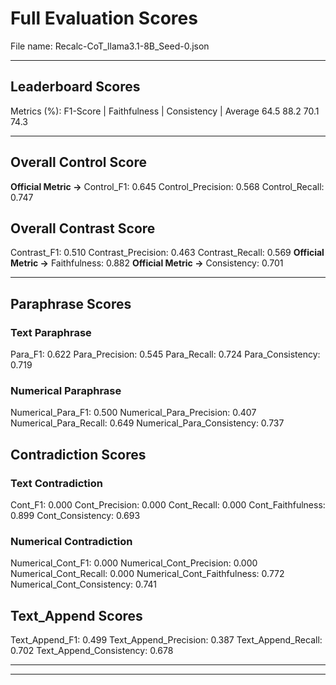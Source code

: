 # Full Evaluation Scores

File name: Recalc-CoT_llama3.1-8B_Seed-0.json


---

## Leaderboard Scores

Metrics (%): F1-Score | Faithfulness | Consistency | Average
                64.5        88.2          70.1        74.3

---

## Overall Control Score

**Official Metric ->** Control_F1: 0.645
Control_Precision: 0.568
Control_Recall: 0.747

## Overall Contrast Score

Contrast_F1: 0.510
Contrast_Precision: 0.463
Contrast_Recall: 0.569
**Official Metric ->** Faithfulness: 0.882
**Official Metric ->** Consistency: 0.701

---


## Paraphrase Scores


### Text Paraphrase

Para_F1: 0.622
Para_Precision: 0.545
Para_Recall: 0.724
Para_Consistency: 0.719


### Numerical Paraphrase

Numerical_Para_F1: 0.500
Numerical_Para_Precision: 0.407
Numerical_Para_Recall: 0.649
Numerical_Para_Consistency: 0.737


## Contradiction Scores


### Text Contradiction

Cont_F1: 0.000
Cont_Precision: 0.000
Cont_Recall: 0.000
Cont_Faithfulness: 0.899
Cont_Consistency: 0.693


### Numerical Contradiction

Numerical_Cont_F1: 0.000
Numerical_Cont_Precision: 0.000
Numerical_Cont_Recall: 0.000
Numerical_Cont_Faithfulness: 0.772
Numerical_Cont_Consistency: 0.741


## Text_Append Scores

Text_Append_F1: 0.499
Text_Append_Precision: 0.387
Text_Append_Recall: 0.702
Text_Append_Consistency: 0.678

---


---

